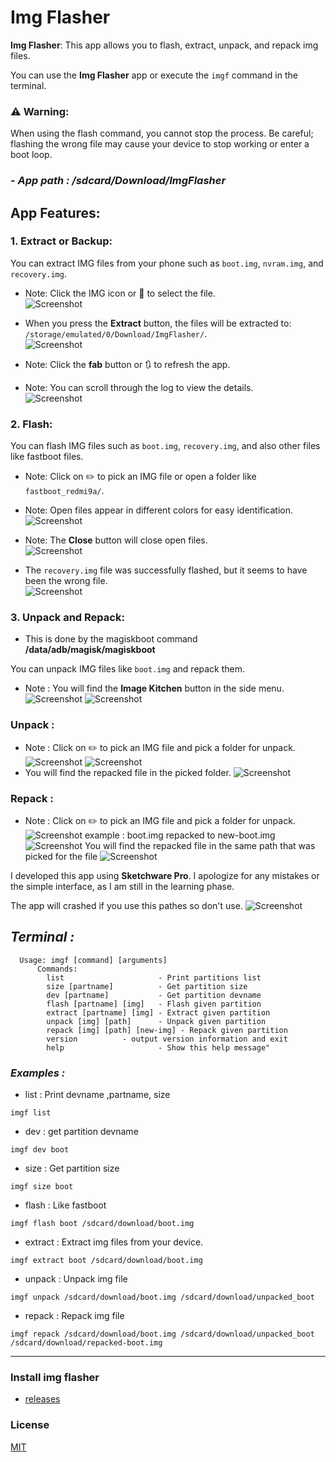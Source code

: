 # Img Flasher

**Img Flasher**: This app allows you to flash, extract, unpack, and repack img files.

You can use the **Img Flasher** app or execute the `imgf` command in the terminal.

### ⚠️ Warning:
When using the flash command, you cannot stop the process. Be careful; flashing the wrong file may cause your device to stop working or enter a boot loop.

### - ***App path : /sdcard/Download/ImgFlasher***

## App Features:

### 1. **Extract or Backup:**
You can extract IMG files from your phone such as `boot.img`, `nvram.img`, and `recovery.img`.

- Note: Click the IMG icon or 📀 to select the file.  
![Screenshot](https://github.com/YasserNull/img-flasher/blob/main/Images/screenshot1.png)

- When you press the **Extract** button, the files will be extracted to:  
  `/storage/emulated/0/Download/ImgFlasher/`.  
![Screenshot](https://github.com/YasserNull/img-flasher/blob/main/Images/screenshot2.png)

- Note: Click the **fab** button or 🔃 to refresh the app.  
- Note: You can scroll through the log to view the details.  
![Screenshot](https://github.com/YasserNull/img-flasher/blob/main/Images/screenshot3.png)

### 2. **Flash:**
You can flash IMG files such as `boot.img`, `recovery.img`, and also other files like fastboot files.

- Note: Click on ✏️ to pick an IMG file or open a folder like `fastboot_redmi9a/`.  
- Note: Open files appear in different colors for easy identification.  
![Screenshot](https://github.com/YasserNull/img-flasher/blob/main/Images/screenshot4.png)

- Note: The **Close** button will close open files.  
![Screenshot](https://github.com/YasserNull/img-flasher/blob/main/Images/screenshot5.png)

- The `recovery.img` file was successfully flashed, but it seems to have been the wrong file.  
![Screenshot](https://github.com/YasserNull/img-flasher/blob/main/Images/camera1.png)

### 3. **Unpack and Repack:**
+ This is done by the magiskboot command **/data/adb/magisk/magiskboot**

You can unpack IMG files like `boot.img` and repack them.
- Note : You will find the **Image Kitchen** button in the side menu.  
![Screenshot](https://github.com/YasserNull/img-flasher/blob/main/Images/screenshot6.png)
![Screenshot](https://github.com/YasserNull/img-flasher/blob/main/Images/screenshot7.png)
### **Unpack :**
- Note : Click on ✏️ to pick an IMG file and pick a folder for unpack.
![Screenshot](https://github.com/YasserNull/img-flasher/blob/main/Images/screenshot8.png)
![Screenshot](https://github.com/YasserNull/img-flasher/blob/main/Images/screenshot9.png)
- You will find the repacked file in the picked folder.
![Screenshot](https://github.com/YasserNull/img-flasher/blob/main/Images/screenshot10.png)
### **Repack :**
- Note : Click on ✏️ to pick an IMG file and pick a folder for unpack.
![Screenshot](https://github.com/YasserNull/img-flasher/blob/main/Images/screenshot12.png)
example : boot.img repacked to new-boot.img
![Screenshot](https://github.com/YasserNull/img-flasher/blob/main/Images/screenshot13.jpg)
You will find the repacked file in the same path that was picked for the file
![Screenshot](https://github.com/YasserNull/img-flasher/blob/main/Images/screenshot14.jpg)

I developed this app using **Sketchware Pro**.
I apologize for any mistakes or the simple interface, as I am still in the learning phase.

The app will crashed if you use this pathes so don't use.
![Screenshot](https://github.com/YasserNull/img-flasher/blob/main/Images/screenshot.jpg)

## ***Terminal :***
```
  Usage: imgf [command] [arguments]
      Commands:
        list                     - Print partitions list
        size [partname]          - Get partition size
        dev [partname]           - Get partition devname
        flash [partname] [img]   - Flash given partition
        extract [partname] [img] - Extract given partition
        unpack [img] [path]      - Unpack given partition
        repack [img] [path] [new-img] - Repack given partition
        version          - output version information and exit
        help                     - Show this help message"
```
### ***Examples :***
+ list : Print devname ,partname, size
```
imgf list
```
+ dev : get partition devname
```
imgf dev boot
```
+ size : Get partition size
```
imgf size boot
```
+ flash : Like fastboot
```
imgf flash boot /sdcard/download/boot.img
```
+ extract : Extract img files from your device.
```
imgf extract boot /sdcard/download/boot.img
```
+ unpack : Unpack img file
```
imgf unpack /sdcard/download/boot.img /sdcard/download/unpacked_boot
```
+ repack : Repack img file
```
imgf repack /sdcard/download/boot.img /sdcard/download/unpacked_boot /sdcard/download/repacked-boot.img
```
---
### Install img flasher

+ [releases](https://github.com/YasserNull/img-flasher/releases/)

### License

[MIT](LICENSE)
